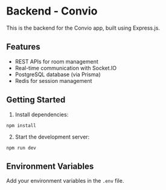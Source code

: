 # Backend - Convio

This is the backend for the Convio app, built using Express.js.

## Features
- REST APIs for room management
- Real-time communication with Socket.IO
- PostgreSQL database (via Prisma)
- Redis for session management

## Getting Started
1. Install dependencies:
```
npm install
```
2. Start the development server:
```
npm run dev
```

## Environment Variables
Add your environment variables in the `.env` file.
